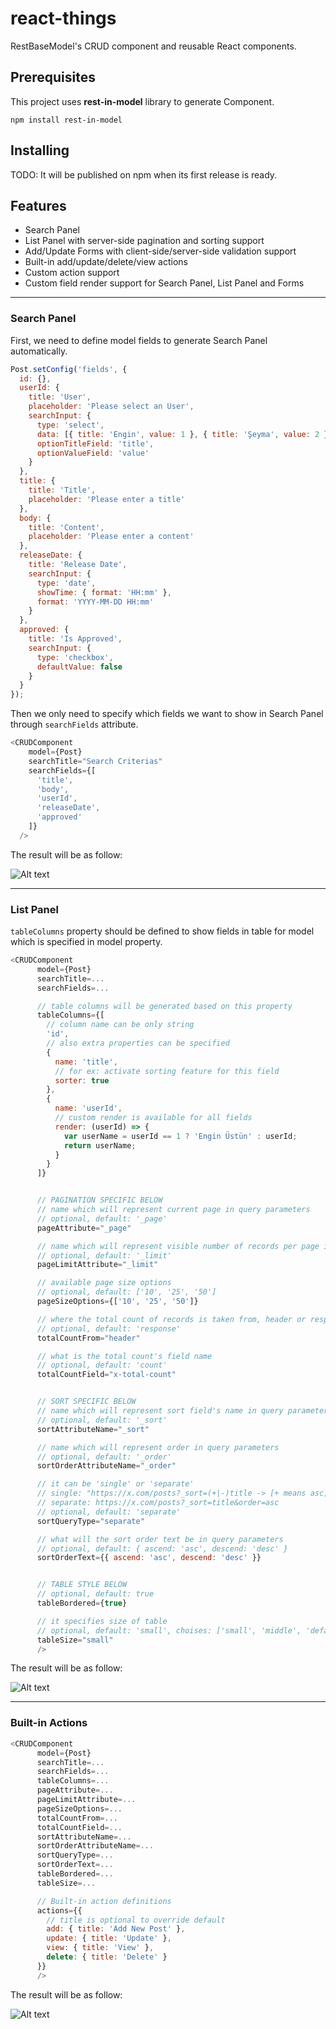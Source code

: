 # react-things

RestBaseModel's CRUD component and reusable React components.

## Prerequisites

This project uses **rest-in-model** library to generate Component.

`npm install rest-in-model`

## Installing

TODO: It will be published on npm when its first release is ready.

## Features

* Search Panel
* List Panel with server-side pagination and sorting support
* Add/Update Forms with client-side/server-side validation support
* Built-in add/update/delete/view actions
* Custom action support
* Custom field render support for Search Panel, List Panel and Forms

---

### Search Panel

First, we need to define model fields to generate Search Panel automatically.

```javascript
Post.setConfig('fields', {
  id: {},
  userId: {
    title: 'User',
    placeholder: 'Please select an User',
    searchInput: {
      type: 'select',
      data: [{ title: 'Engin', value: 1 }, { title: 'Şeyma', value: 2 }],
      optionTitleField: 'title',
      optionValueField: 'value'
    }
  },
  title: {
    title: 'Title',
    placeholder: 'Please enter a title'
  },
  body: {
    title: 'Content',
    placeholder: 'Please enter a content'
  },
  releaseDate: {
    title: 'Release Date',
    searchInput: {
      type: 'date',
      showTime: { format: 'HH:mm' },
      format: 'YYYY-MM-DD HH:mm'
    }
  },
  approved: {
    title: 'Is Approved',
    searchInput: {
      type: 'checkbox',
      defaultValue: false
    }
  }
});
```

Then we only need to specify which fields we want to show in Search Panel through `searchFields` attribute.

```javascript
<CRUDComponent
    model={Post}
    searchTitle="Search Criterias"
    searchFields={[
      'title',
      'body',
      'userId',
      'releaseDate',
      'approved'
    ]}
  />
```

The result will be as follow:

![Alt text](images/search-panel.png?raw=true "CRUDComponent Search Panel")

---

### List Panel

`tableColumns` property should be defined to show fields in table for model which is specified in model property.

```javascript
<CRUDComponent 
      model={Post}
      searchTitle=...
      searchFields=...

      // table columns will be generated based on this property
      tableColumns={[
        // column name can be only string
        'id',
        // also extra properties can be specified
        {
          name: 'title',
          // for ex: activate sorting feature for this field
          sorter: true
        },
        {
          name: 'userId',
          // custom render is available for all fields
          render: (userId) => {
            var userName = userId == 1 ? 'Engin Üstün' : userId;
            return userName;
          }
        }
      ]}


      // PAGINATION SPECIFIC BELOW
      // name which will represent current page in query parameters
      // optional, default: '_page'
      pageAttribute="_page"

      // name which will represent visible number of records per page in query parameters
      // optional, default: '_limit'
      pageLimitAttribute="_limit"

      // available page size options
      // optional, default: ['10', '25', '50']
      pageSizeOptions={['10', '25', '50']}

      // where the total count of records is taken from, header or response
      // optional, default: 'response'
      totalCountFrom="header"

      // what is the total count's field name
      // optional, default: 'count'
      totalCountField="x-total-count"


      // SORT SPECIFIC BELOW
      // name which will represent sort field's name in query parameters
      // optional, default: '_sort'
      sortAttributeName="_sort"

      // name which will represent order in query parameters
      // optional, default: '_order'
      sortOrderAttributeName="_order"

      // it can be 'single' or 'separate'
      // single: "https://x.com/posts?_sort=(+|-)title -> [+ means asc] [- means desc] [(+|-) means + or -]
      // separate: https://x.com/posts?_sort=title&order=asc
      // optional, default: 'separate'
      sortQueryType="separate"

      // what will the sort order text be in query parameters
      // optional, default: { ascend: 'asc', descend: 'desc' }
      sortOrderText={{ ascend: 'asc', descend: 'desc' }}


      // TABLE STYLE BELOW
      // optional, default: true
      tableBordered={true}

      // it specifies size of table
      // optional, default: 'small', choises: ['small', 'middle', 'default']
      tableSize="small"
      />
```

The result will be as follow:

![Alt text](images/list-panel.png?raw=true "CRUDComponent List Panel")

---

### Built-in Actions

```javascript
<CRUDComponent 
      model={Post}
      searchTitle=...
      searchFields=...
      tableColumns=...
      pageAttribute=...
      pageLimitAttribute=...
      pageSizeOptions=...
      totalCountFrom=...
      totalCountField=...
      sortAttributeName=...
      sortOrderAttributeName=...
      sortQueryType=...
      sortOrderText=...
      tableBordered=...
      tableSize=...

      // Built-in action definitions
      actions={{
        // title is optional to override default
        add: { title: 'Add New Post' },
        update: { title: 'Update' },
        view: { title: 'View' },
        delete: { title: 'Delete' }
      }}
      />
```

The result will be as follow:

![Alt text](images/list-panel-actions.png?raw=true "CRUDComponent List Panel Actions")